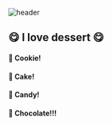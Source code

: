 <div>
  
  <!-- ## Hi there 👋 -->
  <!--Header-->
  ![header](https://capsule-render.vercel.app/api?type=waving&height=300&text=Hello%20there%20😋&color=gradient)
  
</div>

<div>
  
  <!-- Body -->
  ## :yum: I love dessert :yum:
  #### :cookie: Cookie!
  #### :birthday: Cake!
  #### :lollipop: Candy!
  #### :chocolate_bar: Chocolate!!!
  
</div>
  

<!--
**Chocola-te/Chocola-te** is a ✨ _special_ ✨ repository because its `README.md` (this file) appears on your GitHub profile.

Here are some ideas to get you started:

- 🔭 I’m currently working on ...
- 🌱 I’m currently learning ...
- 👯 I’m looking to collaborate on ...
- 🤔 I’m looking for help with ...
- 💬 Ask me about ...
- 📫 How to reach me: ...
- 😄 Pronouns: ...
- ⚡ Fun fact: ...
-->
